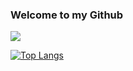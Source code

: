 ### Welcome to my Github

<!--
**mindofbrandon/mindofbrandon** is a ✨ _special_ ✨ repository because its `README.md` (this file) appears on your GitHub profile.

Here are some ideas to get you started:

- 🔭 I’m currently working on ...
- 🌱 I’m currently learning ...
- 👯 I’m looking to collaborate on ...
- 🤔 I’m looking for help with ...
- 💬 Ask me about ...
- 📫 How to reach me: ...
- 😄 Pronouns: ...
- ⚡ Fun fact: ...
-->

![](https://github-readme-stats.vercel.app/api?username=mindofbrandon&theme=dark&hide=contribs,prs)

[![Top Langs](https://github-readme-stats.vercel.app/api/top-langs/?username=mindofbrandon&layout=compact&theme=dark)](https://github.com/anuraghazra/github-readme-stats)

